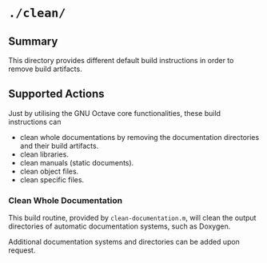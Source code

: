 <!------------------------------------------------------------------------------
--
-- Copyright (C) 2022 Kevin Matthes
--
-- This program is free software; you can redistribute it and/or modify
-- it under the terms of the GNU General Public License as published by
-- the Free Software Foundation; either version 2 of the License, or
-- (at your option) any later version.
--
-- This program is distributed in the hope that it will be useful,
-- but WITHOUT ANY WARRANTY; without even the implied warranty of
-- MERCHANTABILITY or FITNESS FOR A PARTICULAR PURPOSE.  See the
-- GNU General Public License for more details.
--
-- You should have received a copy of the GNU General Public License along
-- with this program; if not, write to the Free Software Foundation, Inc.,
-- 51 Franklin Street, Fifth Floor, Boston, MA 02110-1301 USA.
--
----
--
--  FILE
--      README.md
--
--  BRIEF
--      Important information regarding this project.
--
--  AUTHOR
--      Kevin Matthes
--
--  COPYRIGHT
--      (C) 2022 Kevin Matthes.
--      This file is licensed GPL 2 as of June 1991.
--
--  DATE
--      2022
--
--  NOTE
--      See `LICENSE' for full license.
--
------------------------------------------------------------------------------->

# `./clean/`

## Summary

This directory provides different default build instructions in order to remove
build artifacts.

## Supported Actions

Just by utilising the GNU Octave core functionalities, these build instructions
can

* clean whole documentations by removing the documentation directories and their
  build artifacts.
* clean libraries.
* clean manuals (static documents).
* clean object files.
* clean specific files.

### Clean Whole Documentation

This build routine, provided by `clean-documentation.m`, will clean the output
directories of automatic documentation systems, such as Doxygen.

Additional documentation systems and directories can be added upon request.

<!----------------------------------------------------------------------------->
